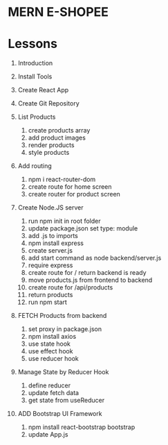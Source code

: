 # MERN E-SHOPEE

# Lessons

1.  Introduction

2.  Install Tools

3.  Create React App

4.  Create Git Repository

5.  List Products

    1. create products array
    2. add product images
    3. render products
    4. style products

6.  Add routing

    1. npm i react-router-dom
    2. create route for home screen
    3. create router for product screen

7.  Create Node.JS server

    1. run npm init in root folder
    2. update package.json set type: module
    3. add .js to imports
    4. npm install express
    5. create server.js
    6. add start command as node backend/server.js
    7. require express
    8. create route for / return backend is ready
    9. move products.js from frontend to backend
    10. create route for /api/products
    11. return products
    12. run npm start

8.  FETCH Products from backend

    1. set proxy in package.json
    2. npm install axios
    3. use state hook
    4. use effect hook
    5. use reducer hook

9.  Manage State by Reducer Hook

    1. define reducer
    2. update fetch data
    3. get state from useReducer

10. ADD Bootstrap UI Framework

    1. npm install react-bootstrap bootstrap
    2. update App.js
